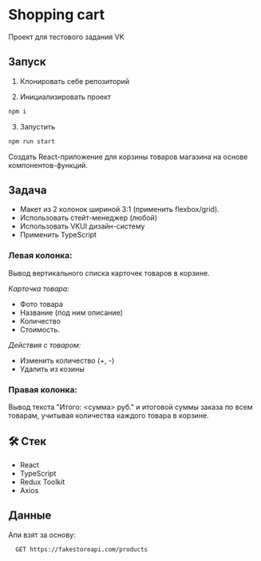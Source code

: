 
# Shopping cart
Проект для тестового задания VK

## Запуск
1. Клонировать себе репозиторий

2. Инициализировать проект
```bash
npm i
```
3. Запустить
```bash
npm run start
```


Создать React-приложение для корзины товаров магазина на основе компонентов-функций.
## Задача
- Макет из 2 колонок шириной 3:1 (применить flexbox/grid).
- Использовать стейт-менеджер (любой)
- Использовать VKUI дизайн-систему
- Применить TypeScript

### Левая колонка:
Вывод вертикального списка карточек товаров в корзине.

*Карточка товара:*
- Фото товара
- Название (под ним описание)
- Количество
- Стоимость.

*Действия с товаром:*
- Изменить количество (+, -)
- Удалить из козины

### Правая колонка:
Вывод текста "Итого: <сумма> руб." и итоговой суммы заказа по всем товарам, учитывая количества каждого товара в корзине.

## 🛠 Стек
- React
- TypeScript
- Redux Toolkit
- Axios
## Данные
Апи взят за основу:
```http
  GET https://fakestoreapi.com/products
```
